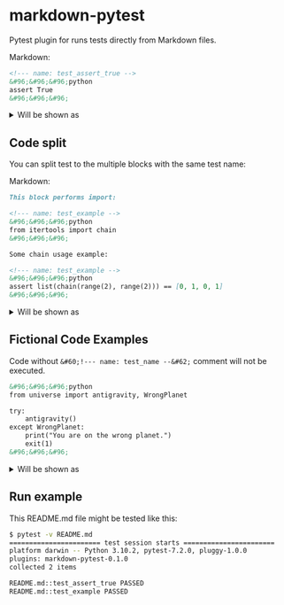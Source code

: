 markdown-pytest
===============

Pytest plugin for runs tests directly from Markdown files.

Markdown:

```markdown
<!--- name: test_assert_true -->
&#96;&#96;&#96;python
assert True
&#96;&#96;&#96;
```

<details>
<summary>Will be shown as</summary>

<!--- name: test_assert_true -->
```python
assert True
```

</details>

Code split
----------

You can split test to the multiple blocks with the same test name:

Markdown:

```markdown
This block performs import:

<!--- name: test_example -->
&#96;&#96;&#96;python
from itertools import chain
&#96;&#96;&#96;

Some chain usage example:

<!--- name: test_example -->
&#96;&#96;&#96;python
assert list(chain(range(2), range(2))) == [0, 1, 0, 1]
&#96;&#96;&#96;
```

<details>
<summary>Will be shown as</summary>
  
<!--- name: test_example -->
```python
from itertools import chain
```
Some chain usage example:

<!--- name: test_example -->
```python
assert list(chain(range(2), range(2))) == [0, 1, 0, 1]
```

</details>

Fictional Code Examples
-----------------------

Code without `&#60;!--- name: test_name --&#62;` comment will not be executed.

```markdown
&#96;&#96;&#96;python
from universe import antigravity, WrongPlanet

try:
    antigravity()
except WrongPlanet:
    print("You are on the wrong planet.")
    exit(1)
&#96;&#96;&#96;
```

<details>
<summary>Will be shown as</summary>

```python
from universe import antigravity, WrongPlanet

try:
    antigravity()
except WrongPlanet:
    print("You are on the wrong planet.")
    exit(1)
```
</details>

Run example
-----------

This README.md file might be tested like this:

```bash
$ pytest -v README.md
======================= test session starts =======================
platform darwin -- Python 3.10.2, pytest-7.2.0, pluggy-1.0.0
plugins: markdown-pytest-0.1.0
collected 2 items

README.md::test_assert_true PASSED                                                                                                                                                                                                     [ 50%]
README.md::test_example PASSED
```
